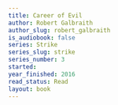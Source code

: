 ```yaml
---
title: Career of Evil
author: Robert Galbraith
author_slug: robert_galbraith
is_audiobook: false
series: Strike
series_slug: strike
series_number: 3
started: 
year_finished: 2016
read_status: Read
layout: book
---
```

